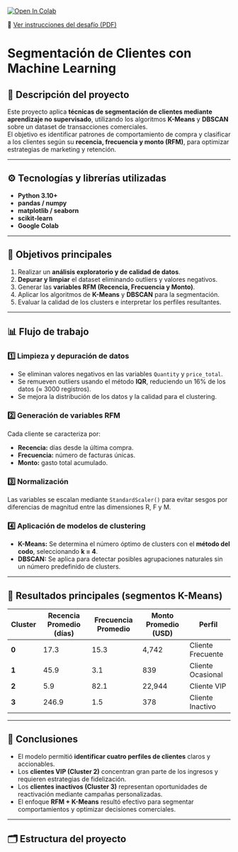 [![Open In Colab](https://colab.research.google.com/assets/colab-badge.svg)](https://colab.research.google.com/github/fredusho/data-science-portfolio/blob/main/ml-segmentacion-clientes/ml-segmentacion-clientes.ipynb)

📄 [Ver instrucciones del desafío (PDF)](https://github.com/fredusho/data-science-portfolio/blob/main/ml-segmentacion-clientes/docs/ml-segmentacion-clientes.pdf)

# Segmentación de Clientes con Machine Learning

## 🧩 Descripción del proyecto
Este proyecto aplica **técnicas de segmentación de clientes mediante aprendizaje no supervisado**, utilizando los algoritmos **K-Means** y **DBSCAN** sobre un dataset de transacciones comerciales.  
El objetivo es identificar patrones de comportamiento de compra y clasificar a los clientes según su **recencia, frecuencia y monto (RFM)**, para optimizar estrategias de marketing y retención.

---

## ⚙️ Tecnologías y librerías utilizadas
- **Python 3.10+**
- **pandas / numpy**
- **matplotlib / seaborn**
- **scikit-learn**
- **Google Colab**

---

## 🧠 Objetivos principales
1. Realizar un **análisis exploratorio y de calidad de datos**.
2. **Depurar y limpiar** el dataset eliminando outliers y valores negativos.
3. Generar las **variables RFM (Recencia, Frecuencia y Monto)**.
4. Aplicar los algoritmos de **K-Means** y **DBSCAN** para la segmentación.
5. Evaluar la calidad de los clusters e interpretar los perfiles resultantes.

---

## 📊 Flujo de trabajo

### 1️⃣ Limpieza y depuración de datos
- Se eliminan valores negativos en las variables `Quantity` y `price_total`.
- Se remueven outliers usando el método **IQR**, reduciendo un 16% de los datos (≈ 3000 registros).
- Se mejora la distribución de los datos y la calidad para el clustering.

### 2️⃣ Generación de variables RFM
Cada cliente se caracteriza por:
- **Recencia:** días desde la última compra.  
- **Frecuencia:** número de facturas únicas.  
- **Monto:** gasto total acumulado.

### 3️⃣ Normalización
Las variables se escalan mediante `StandardScaler()` para evitar sesgos por diferencias de magnitud entre las dimensiones R, F y M.

### 4️⃣ Aplicación de modelos de clustering
- **K-Means:** Se determina el número óptimo de clusters con el **método del codo**, seleccionando **k = 4**.
- **DBSCAN:** Se aplica para detectar posibles agrupaciones naturales sin un número predefinido de clusters.

---

## 🧩 Resultados principales (segmentos K-Means)

| Cluster | Recencia Promedio (días) | Frecuencia Promedio | Monto Promedio (USD) | Perfil |
|----------|---------------------------|----------------------|----------------------|---------|
| **0** | 17.3 | 15.3 | 4,742 | Cliente Frecuente |
| **1** | 45.9 | 3.1 | 839 | Cliente Ocasional |
| **2** | 5.9 | 82.1 | 22,944 | Cliente VIP |
| **3** | 246.9 | 1.5 | 378 | Cliente Inactivo |

---

## 🎯 Conclusiones
- El modelo permitió **identificar cuatro perfiles de clientes** claros y accionables.  
- Los **clientes VIP (Cluster 2)** concentran gran parte de los ingresos y requieren estrategias de fidelización.  
- Los **clientes inactivos (Cluster 3)** representan oportunidades de reactivación mediante campañas personalizadas.  
- El enfoque **RFM + K-Means** resultó efectivo para segmentar comportamientos y optimizar decisiones comerciales.

---

## 🗂️ Estructura del proyecto

